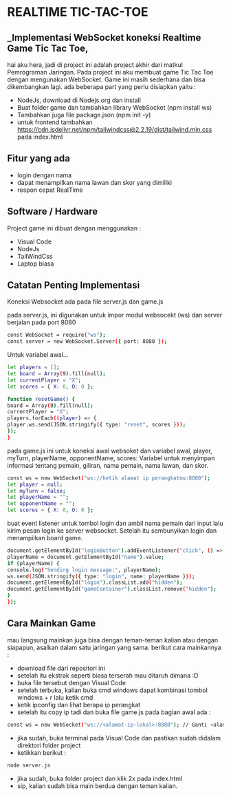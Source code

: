 # REALTIME TIC-TAC-TOE 
## _Implementasi WebSocket koneksi Realtime Game Tic Tac Toe,

hai aku hera, jadi di project ini adalah project akhir dari matkul Pemrograman Jaringan. Pada project ini
aku membuat game Tic Tac Toe dengan mengunakan WebSocket. Game ini masih sederhana dan bisa dikembangkan lagi.
ada beberapa part yang perlu disiapkan yaitu :

- NodeJs, download di Nodejs.org dan install
- Buat folder game dan tambahkan library WebSocket (npm install ws)
- Tambahkan juga file package.json (npm init -y)
- untuk frontend tambahkan <https://cdn.jsdelivr.net/npm/tailwindcss@2.2.19/dist/tailwind.min.css> pada index.html

## Fitur yang ada

- login dengan nama 
- dapat menampilkan nama lawan dan skor yang dimiliki
- respon cepat RealTime

## Software / Hardware

Project game ini dibuat dengan menggunakan :

- Visual Code
- NodeJs
- TailWindCss
- Laptop biasa

## Catatan Penting Implementasi

Koneksi Websocket ada pada file server.js dan game.js

pada server.js, ini digunakan untuk impor modul websocekt (ws) dan server berjalan pada port 8080
```sh
const WebSocket = require("ws");
const server = new WebSocket.Server({ port: 8080 });
```

Untuk variabel awal...

```sh
let players = [];
let board = Array(9).fill(null);
let currentPlayer = "X";
let scores = { X: 0, O: 0 };

function resetGame() {
board = Array(9).fill(null);
currentPlayer = "X";
players.forEach((player) => {
player.ws.send(JSON.stringify({ type: "reset", scores }));
});
}
```

pada game.js ini untuk koneksi awal websoket dan variabel awal, player, myTurn, playerName, opponentName,
scores: Variabel untuk menyimpan informasi tentang pemain, giliran, nama pemain, nama lawan, dan skor.

```sh
const ws = new WebSocket("ws://ketik alamat ip perangkatmu:8080");
let player = null;
let myTurn = false;
let playerName = "";
let opponentName = "";
let scores = { X: 0, O: 0 };
```

buat event listener untuk tombol login dan ambil nama pemain dari input lalu kirim pesan login ke server websocket.
Setelah itu sembunyikan login dan menampilkan board game.

```sh
document.getElementById("loginButton").addEventListener("click", () => {
playerName = document.getElementById("name").value;
if (playerName) {
console.log("Sending login message:", playerName);
ws.send(JSON.stringify({ type: "login", name: playerName }));
document.getElementById("login").classList.add("hidden");
document.getElementById("gameContainer").classList.remove("hidden");
}
});
```

## Cara Mainkan Game

mau langsung mainkan juga bisa dengan teman-teman kalian atau dengan siapapun, asalkan dalam satu jaringan yang sama.
berikut cara mainkannya :
- download file dari repositori ini
- setelah itu ekstrak seperti biasa terserah mau ditaruh dimana :D
- buka file tersebut dengan Visual Code
- setelah terbuka, kalian buka cmd windows dapat kombinasi tombol windows + r lalu ketik cmd
- ketik ipconfig dan lihat berapa ip perangkat
- setelah itu copy ip tadi dan buka file game.js
pada bagian awal ada  :
```sh
const ws = new WebSocket("ws://<alamat-ip-lokal>:8080"); // Ganti <alamat-ip-lokal> dengan alamat IP tadi
```
- jika sudah, buka terminal pada Visual Code dan pastikan sudah didalam direktori folder project
- ketikkan berikut :
```sh
node server.js
```
- jika sudah, buka folder project dan klik 2x pada index.html
- sip, kalian sudah bisa main berdua dengan teman kalian.
